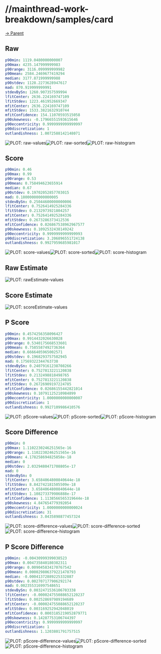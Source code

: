 
# //mainthread-work-breakdown/samples/card

[→ Parent](../..)


## Raw


```yaml
p90min: 1119.0480000000007
p90max: 4235.147999999983
p90range: 3116.099999999982
p90mean: 2584.2469677419294
median: 3177.871999999988
p90stdev: 1128.2273628947617
mad: 870.919999999991
stdevBySn: 1260.907357599994
lfitCenter: 2636.224169747109
lfitStdev: 1223.461952669347
mfitCenter: 2636.224169747109
mfitStdev: 1533.3821632910744
mfitConfidence: 154.11070593515058
p90skewness: -0.17966551593615646
p90eccentricity: 0.9999999999999997
p90discretization: 1
outlandishness: 1.0072588142148071

```

![PLOT: raw-values](./raw/values.svg)![PLOT: raw-sorted](./raw/sorted.svg)![PLOT: raw-histogram](./raw/histogram.svg)
## Score


```yaml
p90min: 0.46
p90max: 0.99
p90range: 0.53
p90mean: 0.758494623655914
median: 0.67
p90stdev: 0.19702052857703015
mad: 0.18000000000000005
stdevBySn: 0.25044600000000006
lfitCenter: 0.7526414925284336
lfitStdev: 0.2132973921804257
mfitCenter: 0.7526414925284336
mfitStdev: 0.2673286373412536
mfitConfidence: 0.026867538962967577
p90skewness: 0.1092532438149242
p90eccentricity: 0.9999999999999993
p90discretization: 3.206896551724138
outlandishness: 0.9927959685981017

```

![PLOT: score-values](./score/values.svg)![PLOT: score-sorted](./score/sorted.svg)![PLOT: score-histogram](./score/histogram.svg)
## Raw Estimate

![PLOT: rawEstimate-values](./rawEstimate/values.svg)
## Score Estimate

![PLOT: scoreEstimate-values](./scoreEstimate/values.svg)
## P Score


```yaml
p90min: 0.4574256358096427
p90max: 0.9914432026630028
p90range: 0.5340175668533601
p90mean: 0.7585587492736364
median: 0.6666405965002571
p90stdev: 0.1968293757582945
mad: 0.17569322344763738
stdevBySn: 0.24079161238708266
lfitCenter: 0.7527813221120838
lfitStdev: 0.2132498818498765
mfitCenter: 0.7527813221120838
mfitStdev: 0.26726909197224785
mfitConfidence: 0.02686155442821014
p90skewness: 0.10791125210984899
p90eccentricity: 1.0000000000000007
p90discretization: 1
outlandishness: 0.9927109986410576

```

![PLOT: pScore-values](./pScore/values.svg)![PLOT: pScore-sorted](./pScore/sorted.svg)![PLOT: pScore-histogram](./pScore/histogram.svg)
## Score Difference


```yaml
p90min: 0
p90max: 1.1102230246251565e-16
p90range: 1.1102230246251565e-16
p90mean: 4.178258694825858e-18
median: 0
p90stdev: 2.0329480471708805e-17
mad: 0
stdevBySn: 0
lfitCenter: 3.6584064800840644e-18
lfitStdev: 8.842742181505509e-18
mfitCenter: 3.6584064800840644e-18
mfitStdev: 1.108273379986888e-17
mfitConfidence: 1.1138566565319644e-18
p90skewness: 4.847654779392054
p90eccentricity: 1.0000000000000024
p90discretization: 31
outlandishness: 3.0435898877457324

```

![PLOT: score-difference-values](./score-difference/values.svg)![PLOT: score-difference-sorted](./score-difference/sorted.svg)![PLOT: score-difference-histogram](./score-difference/histogram.svg)
## P Score Difference


```yaml
p90min: -0.00430999399038523
p90max: 0.004735840180382311
p90range: 0.009045834170767542
p90mean: 0.000029806379221478793
median: -0.00041372889225332887
p90stdev: 0.002707177906292174
mad: 0.002355316997548651
stdevBySn: 0.0032471536106703338
lfitCenter: -0.000024755088652120237
lfitStdev: 0.002528697989194689
mfitCenter: -0.000024755088652120237
mfitStdev: 0.003169252942048019
mfitConfidence: 0.0003185219052879771
p90skewness: 0.14287753106744397
p90eccentricity: 0.9999999999999997
p90discretization: 1
outlandishness: 1.1203801791757515

```

![PLOT: pScore-difference-values](./pScore-difference/values.svg)![PLOT: pScore-difference-sorted](./pScore-difference/sorted.svg)![PLOT: pScore-difference-histogram](./pScore-difference/histogram.svg)